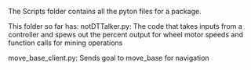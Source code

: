 The Scripts folder contains all the pyton files for a package. 

This folder so far has:
  notDTTalker.py: The code that takes inputs from a controller and spews out the 
  percent output for wheel motor speeds and function calls for mining operations

  move_base_client.py: Sends goal to move_base for navigation
